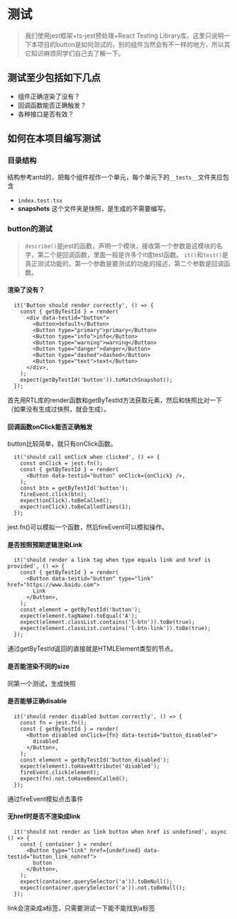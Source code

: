 # 测试
> 我们使用jest框架+ts-jest预处理+React Testing Library库。这里只说明一下本项目的button是如何测试的，别的组件当然会有不一样的地方，所以其它知识麻烦同学们自己去了解一下。
## 测试至少包括如下几点
- 组件正确渲染了没有？
- 回调函数能否正确触发？
- 各种接口是否有效？

## 如何在本项目编写测试
### 目录结构
结构参考antd的，把每个组件视作一个单元，每个单元下的```__tests__```文件夹应包含
 - ```index.test.tsx```
 - __snapshots__ 这个文件夹是快照，是生成的不需要编写。

### button的测试
> ```describe()```是jest的函数，声明一个模块，接收第一个参数是这模块的名字，第二个是回调函数，里面一般是许多个it或test函数。
```it()```和```test()```是真正测试功能的，第一个参数是要测试的功能的描述，第二个参数是回调函数。
#### 渲染了没有？
```tsx
  it('Button should render correctly', () => {
    const { getByTestId } = render(
      <div data-testid="button">
        <Button>default</Button>
        <Button type="primary">primary</Button>
        <Button type="info">info</Button>
        <Button type="warning">warning</Button>
        <Button type="danger">danger</Button>
        <Button type="dashed">dashed</Button>
        <Button type="text">text</Button>
      </div>,
    );
    expect(getByTestId('button')).toMatchSnapshot();
  });
```
首先用RTL库的render函数和getByTestId方法获取元素，然后和快照比对一下（如果没有生成过快照，就会生成）。

#### 回调函数onClick能否正确触发
button比较简单，就只有onClick函数。
```tsx
  it('should call onClick when clicked', () => {
    const onClick = jest.fn();
    const { getByTestId } = render(
      <Button data-testid="button" onClick={onClick} />,
    );
    const btn = getByTestId('button');
    fireEvent.click(btn);
    expect(onClick).toBeCalled();
    expect(onClick).toBeCalledTimes(1);
  });
```
jest.fn()可以模拟一个函数，然后fireEvent可以模拟操作。

#### 是否按照预期逻辑渲染Link
```tsx
  it('should render a link tag when type equals link and href is provided', () => {
    const { getByTestId } = render(
      <Button data-testid="button" type="link" href="https://www.baidu.com">
        Link
      </Button>,
    );
    const element = getByTestId('button');
    expect(element.tagName).toEqual('A');
    expect(element.classList.contains('l-btn')).toBe(true);
    expect(element.classList.contains('l-btn-link')).toBe(true);
  });
```
通过getByTestId返回的直接就是HTMLElement类型的节点。
#### 是否能渲染不同的size
同第一个测试，生成快照
#### 是否能够正确disable
```tsx
  it('should render disabled button correctly', () => {
    const fn = jest.fn();
    const { getByTestId } = render(
      <Button disabled onClick={fn} data-testid="button_disabled">
        disabled
      </Button>,
    );
    const element = getByTestId('button_disabled');
    expect(element).toHaveAttribute('disabled');
    fireEvent.click(element);
    expect(fn).not.toHaveBeenCalled();
  });
```
通过fireEvent模拟点击事件
#### 无href时是否不渲染成link
```tsx
  it('should not render as link button when href is undefined', async () => {
    const { container } = render(
      <Button type="link" href={undefined} data-testid="button_link_nohref">
        button
      </Button>,
    );
    expect(container.querySelector('a')).toBeNull();
    expect(container.querySelector('a')).not.toBeNull();
  });
```
link会渲染成a标签，只需要测试一下能不能找到a标签